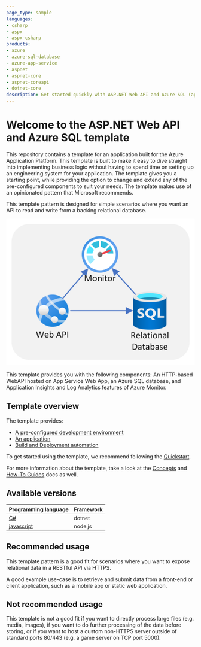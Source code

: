 ```yaml
---
page_type: sample
languages:
- csharp
- aspx
- aspx-csharp
products:
- azure
- azure-sql-database
- azure-app-service
- aspnet
- aspnet-core
- aspnet-coreapi
- dotnet-core
description: Get started quickly with ASP.NET Web API and Azure SQL (apptemplate)
---
```


# Welcome to the ASP.NET Web API and Azure SQL template

This repository contains a template for an application built for the Azure Application Platform. This template is built to make it easy to dive straight into implementing business logic without having to spend time on setting up an engineering system for your application. The template gives you a starting point, while providing the option to change and extend any of the pre-configured components to suit your needs. The template makes use of an opinionated pattern that Microsoft recommends.

This template pattern is designed for simple scenarios where you want an API to read and write from a backing relational database.

  ![Template architecture](docs/assets/pattern.png)

This template provides you with the following components: An HTTP-based WebAPI hosted on App Service Web App, an Azure SQL database, and Application Insights and Log Analytics features of Azure Monitor.

## Template overview

The template provides:
- [A pre-configured development environment](/docs/concepts.md#development-environment)
- [An application](/docs/concepts.md#the-application)
- [Build and Deployment automation](/docs/concepts.md#build-and-deployment)

To get started using the template, we recommend following the [Quickstart](docs/quickstart.md).

For more information about the template, take a look at the [Concepts](docs/concepts.md) and [How-To Guides](docs/how-to-guides.md) docs as well.

## Available versions

| Programming language | Framework |
| -------------------- | --------- |
| [C#](/README.md)               | dotnet    |
| [javascript](https://aka.ms/webapi-plus-database-nodejs)       | node.js   |

## Recommended usage

This template pattern is a good fit for scenarios where you want to expose relational data in a RESTful API via HTTPS.

A good example use-case is to retrieve and submit data from a front-end or client application, such as a mobile app or static web application.

## Not recommended usage

This template is not a good fit if you want to directly process large files (e.g. media, images), if you want to do further processing of the data before storing, or if you want to host a custom non-HTTPS server outside of standard ports 80/443 (e.g. a game server on TCP port 5000).